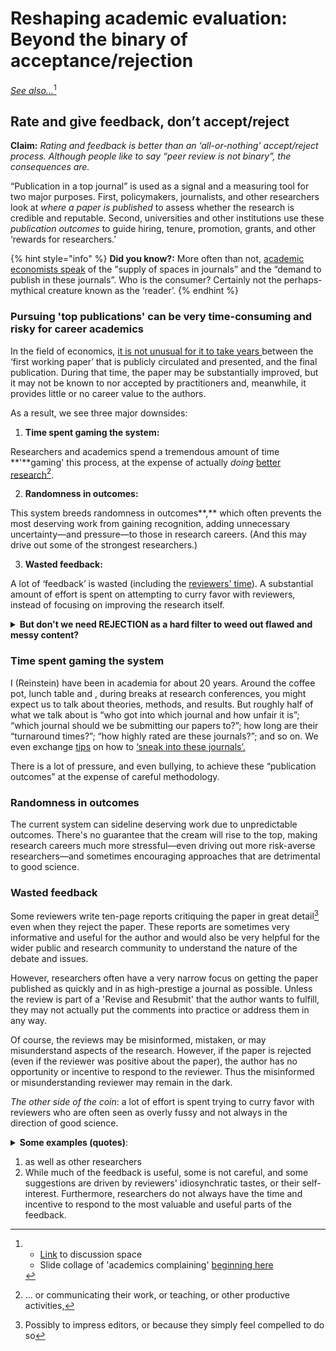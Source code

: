 # Reshaping academic evaluation: Beyond the binary of acceptance/rejection

[_See also..._](#user-content-fn-1)[^1]

## Rate and give feedback, don’t accept/reject

**Claim:** _Rating and feedback is better than an ‘all-or-nothing’ accept/reject process. Although people like to say “peer review is not binary”, the consequences are._

“Publication in a top journal” is used as a signal and a measuring tool for two major purposes. First, policymakers, journalists, and other researchers look at _where a paper is published_ to assess whether the research is credible and reputable. Second, universities and other institutions use these _publication outcomes_ to guide hiring, tenure, promotion, grants, and other ‘rewards for researchers.’

{% hint style="info" %}
**Did you know?:** More often than not, [academic economists speak](https://twitter.com/search?q=%22Yes%20I%20always%20found%20it%20bizarre%20that%20we%20talk%20about%20the%20%E2%80%9Csupply%E2%80%9D%20of%20spots%20in%20coveted%20journals%20vs%20the%20%E2%80%9Cdemand%E2%80%9D%20for%20publishing%20there%22\&src=typed\_query) of the "supply of spaces in journals” and the “demand to publish in these journals”. Who is the consumer? Certainly not the perhaps-mythical creature known as the ‘reader’.
{% endhint %}

### Pursuing 'top publications' can be very time-consuming and risky for career academics

In the field of economics, [it is not unusual for it to take years ](https://www.nber.org/papers/w29147)between the ‘first working paper’ that is publicly circulated and presented, and the final publication. During that time, the paper may be substantially improved, but it may not be known to nor accepted by practitioners and, meanwhile, it provides little or no career value to the authors.

As a result, we see three major downsides:

1. **Time spent gaming the system:**

Researchers and academics spend a tremendous amount of time \*\*'\*\*gaming' this process, at the expense of actually _doing_ [better research](#user-content-fn-2)[^2].

2. **Randomness in outcomes:**

This system breeds randomness in outcomes\*\*,\*\* which often prevents the most deserving work from gaining recognition, adding unnecessary uncertainty—and pressure—to those in research careers. (And this may drive out some of the strongest researchers.)

3. **Wasted feedback:**

A lot of ‘feedback’ is wasted (including the [reviewers' time](https://www.aje.com/arc/peer-review-process-15-million-hours-lost-time/)). A substantial amount of effort is spent on attempting to curry favor with reviewers, instead of focusing on improving the research itself.

<details>

<summary><strong>But don't we need REJECTION as a hard filter to weed out flawed and messy content?</strong></summary>

Perhaps not. We are accustomed to using ratings as filters in our daily lives. Readers, grantmakers, and policymakers can set their own threshold. They could disregard papers and projects that fail to meet, for instance, a standard of at least two peer reviews, an average accuracy rating above 3, and an average impact rating exceeding 4.

</details>

### **Time spent gaming the system**

I (Reinstein) have been in academia for about 20 years. Around the coffee pot, lunch table and , during breaks at research conferences, you might expect us to talk about theories, methods, and results. But roughly half of what we talk about is “who got into which journal and how unfair it is”; “which journal should we be submitting our papers to?”; how long are their “turnaround times?”; “how highly rated are these journals?”; and so on. We even exchange [tips](https://twitter.com/search?q=%22%20how%20to%20strategically%20please%20referees%20and%20sneak%20it%20into%20journals%22\&src=typed\_query) on how to [‘sneak into these journals’.](https://twitter.com/GivingTools/status/1188786422381268992)

There is a lot of pressure, and even bullying, to achieve these “publication outcomes” at the expense of careful methodology.

### **Randomness in outcomes**

The current system can sideline deserving work due to unpredictable outcomes. There's no guarantee that the cream will rise to the top, making research careers much more stressful—even driving out more risk-averse researchers—and sometimes encouraging approaches that are detrimental to good science.

### **Wasted feedback**

Some reviewers write ten-page reports critiquing the paper in great detail[^3]  even when they reject the paper. These reports are sometimes very informative and useful for the author and would also be very helpful for the wider public and research community to understand the nature of the debate and issues.

However, researchers often have a very narrow focus on getting the paper published as quickly and in as high-prestige a journal as possible. Unless the review is part of a 'Revise and Resubmit' that the author wants to fulfill, they may not actually put the comments into practice or address them in any way.

Of course, the reviews may be misinformed, mistaken, or may misunderstand aspects of the research. However, if the paper is rejected (even if the reviewer was positive about the paper), the author has no opportunity or incentive to respond to the reviewer. Thus the misinformed or misunderstanding reviewer may remain in the dark.

_The other side of the coin_: a lot of effort is spent trying to curry favor with reviewers who are often seen as overly fussy and not always in the direction of good science.

<details>

<summary><strong>Some examples (quotes)</strong>:<br></summary>

John List (Twitter [5 July 2023)](https://twitter.com/GivingTools/status/1676663162349789185): "We are resubmitting a revision of our study to a journal and the letter to the editor and reporters is 101 pages, single-spaced. Does it have to be this way?"

Paola Masuzzo; “I was told that publishing in Nature/Cell/Science was more important than everything else.”

Anonymous; "This game takes away the creativity, the risk, the ‘right to fail’. This last item is for me, personally, very important and often underestimated. Science is mostly messy. Whoever tells us otherwise, is not talking about Science.”

</details>

1. as well as other researchers
2. While much of the feedback is useful, some is not careful, and some suggestions are driven by reviewers' idiosynchratic tastes, or their self-interest. Furthermore, researchers do not always have the time and incentive to respond to the most valuable and useful parts of the feedback.

[^1]: * [Link](https://docs.google.com/document/d/1GFISlF5TieCuA6jDYkYlNWaEpuEYrr\_zTmaVpTfBg4A/edit#heading=h.e1wqoks5tivx) to discussion space

    <!---->

    * Slide collage of 'academics complaining' [beginning here](https://docs.google.com/presentation/d/194u2NNvFSvc3IOfQwIrF5d4W3eFyW9GXrw\_igWQOS3g/edit#slide=id.g15b6b3080d0\_0\_521)

[^2]: ... or communicating their work, or teaching, or other productive activities,

[^3]: Possibly to impress editors, or because they simply feel compelled to do so
